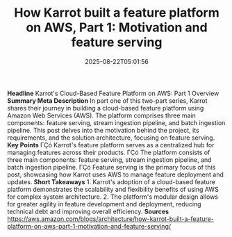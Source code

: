 ﻿---
title: "How Karrot built a feature platform on AWS, Part 1: Motivation and feature serving"
date: "2025-08-22T05:01:56"
category: "Markets"
summary: ""
slug: "how karrot built a feature platform on aws part 1 motivation"
source_urls:
  - "https://aws.amazon.com/blogs/architecture/how-karrot-built-a-feature-platform-on-aws-part-1-motivation-and-feature-serving/"
seo:
  title: "How Karrot built a feature platform on AWS, Part 1: Motivation and feature serving | Hash n Hedge"
  description: ""
  keywords: ["news", "markets", "brief"]
---
**Headline** Karrot's Cloud-Based Feature Platform on AWS: Part 1 Overview  **Summary Meta Description** In part one of this two-part series, Karrot shares their journey in building a cloud-based feature platform using Amazon Web Services (AWS). The platform comprises three main components: feature serving, stream ingestion pipeline, and batch ingestion pipeline. This post delves into the motivation behind the project, its requirements, and the solution architecture, focusing on feature serving.  **Key Points**  ΓÇó Karrot's feature platform serves as a centralized hub for managing features across their products. ΓÇó The platform consists of three main components: feature serving, stream ingestion pipeline, and batch ingestion pipeline. ΓÇó Feature serving is the primary focus of this post, showcasing how Karrot uses AWS to manage feature deployment and updates.  **Short Takeaways**  1. Karrot's adoption of a cloud-based feature platform demonstrates the scalability and flexibility benefits of using AWS for complex system architecture. 2. The platform's modular design allows for greater agility in feature development and deployment, reducing technical debt and improving overall efficiency.  **Sources** https://aws.amazon.com/blogs/architecture/how-karrot-built-a-feature-platform-on-aws-part-1-motivation-and-feature-serving/ 

